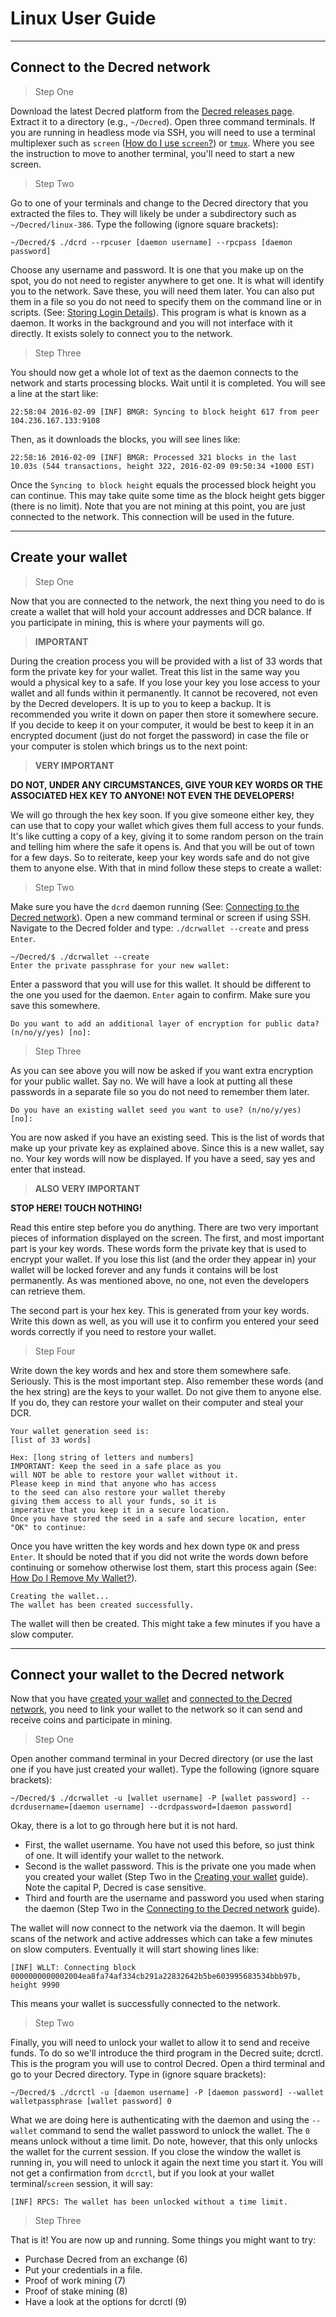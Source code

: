 # <i class="fa fa-linux"></i> **Linux User Guide**

---

## **<i class="fa fa-cloud"></i> Connect to the Decred network**

> Step One

Download the latest Decred platform from the
[Decred releases page](https://github.com/decred/decred-release/releases). Extract
it to a directory (e.g., `~/Decred`). Open three command terminals. If
you are running in headless mode via SSH, you will need to use a
terminal multiplexer such as `screen`
([How do I use `screen`?](http://www.howtogeek.com/howto/ubuntu/keep-your-ssh-session-running-when-you-disconnect/))
or [`tmux`](https://tmux.github.io/). Where you see the instruction to move to another terminal, you'll need to start a new screen.

> Step Two

Go to one of your terminals and change to the Decred directory that you extracted the files to. They will likely be under a subdirectory such as `~/Decred/linux-386`. Type the following (ignore square brackets):

```no-highlight
~/Decred/$ ./dcrd --rpcuser [daemon username] --rpcpass [daemon password]
```

Choose any username and password. It is one that you make up on the spot, you do not need to register anywhere to get one. It is what will identify you to the network. Save these, you will need them later. You can also put them in a file so you do not need to specify them on the command line or in scripts. (See: [Storing Login Details](../../advanced/storing-login-details.md)). This program is what is known as a daemon. It works in the background and you will not interface with it directly. It exists solely to connect you to the network.

> Step Three

You should now get a whole lot of text as the daemon connects to the network and starts processing blocks. Wait until it is completed. You will see a line at the start like:

```no-highlight
22:58:04 2016-02-09 [INF] BMGR: Syncing to block height 617 from peer 104.236.167.133:9108
```

Then, as it downloads the blocks, you will see lines like:

```no-highlight
22:58:16 2016-02-09 [INF] BMGR: Processed 321 blocks in the last 10.03s (544 transactions, height 322, 2016-02-09 09:50:34 +1000 EST)
```

Once the `Syncing to block height` equals the processed block height you can continue. This may take quite some time as the block height gets bigger (there is no limit). Note that you are not mining at this point, you are just connected to the network. This connection will be used in the future.

---

## **<i class="fa fa-plus-circle"></i> Create your wallet**

> Step One

Now that you are connected to the network, the next thing you need to do is create a wallet that will hold your account addresses and DCR balance. If you participate in mining, this is where your payments will go.

> **IMPORTANT**

During the creation process you will be provided with a list of 33 words that form the private key for your wallet. Treat this list in the same way you would a physical key to a safe. If you lose your key you lose access to your wallet and all funds within it permanently. It cannot be recovered, not even by the Decred developers. It is up to you to keep a backup. It is recommended you write it down on paper then store it somewhere secure. If you decide to keep it on your computer, it would be best to keep it in an encrypted document (just do not forget the password) in case the file or your computer is stolen which brings us to the next point:

> **VERY IMPORTANT**

**DO NOT, UNDER ANY CIRCUMSTANCES, GIVE YOUR KEY WORDS OR THE ASSOCIATED HEX KEY TO ANYONE! NOT EVEN THE DEVELOPERS!**

We will go through the hex key soon. If you give someone either key, they can use that to copy your wallet which gives them full access to your funds. It's like cutting a copy of a key, giving it to some random person on the train and telling him where the safe it opens is. And that you will be out of town for a few days. So to reiterate, keep your key words safe and do not give them to anyone else. With that in mind follow these steps to create a wallet:

> Step Two

Make sure you have the `dcrd` daemon running (See: [Connecting to the Decred network](#connecting-to-the-decred-network)). Open a new command terminal or screen if using SSH. Navigate to the Decred folder and type: `./dcrwallet --create` and press `Enter`.

```no-highlight
~/Decred/$ ./dcrwallet --create
Enter the private passphrase for your new wallet:
```

Enter a password that you will use for this wallet. It should be different to the one you used for the daemon. `Enter` again to confirm. Make sure you save this somewhere.

```no-highlight
Do you want to add an additional layer of encryption for public data? (n/no/y/yes) [no]:
```

> Step Three

As you can see above you will now be asked if you want extra encryption for your public wallet. Say no. We will have a look at putting all these passwords in a separate file so you do not need to remember them later.

```no-highlight
Do you have an existing wallet seed you want to use? (n/no/y/yes) [no]:
```

You are now asked if you have an existing seed. This is the list of words that make up your private key as explained above. Since this is a new wallet, say no. Your key words will now be displayed. If you have a seed, say yes and enter that instead.

> **ALSO VERY IMPORTANT**

**STOP HERE! TOUCH NOTHING!**

Read this entire step before you do anything. There are two very important pieces of information displayed on the screen. The first, and most important part is your key words. These words form the private key that is used to encrypt your wallet. If you lose this list (and the order they appear in) your wallet will be locked forever and any funds it contains will be lost permanently. As was mentioned above, no one, not even the developers can retrieve them.

The second part is your hex key. This is generated from your key words. Write this down as well, as you will use it to confirm you entered your seed words correctly if you need to restore your wallet.

> Step Four

Write down the key words and hex and store them somewhere safe. Seriously. This is the most important step. Also remember these words (and the hex string) are the keys to your wallet. Do not give them to anyone else. If you do, they can restore your wallet on their computer and steal your DCR.

```no-highlight
Your wallet generation seed is:
[list of 33 words]

Hex: [long string of letters and numbers]
IMPORTANT: Keep the seed in a safe place as you
will NOT be able to restore your wallet without it.
Please keep in mind that anyone who has access
to the seed can also restore your wallet thereby
giving them access to all your funds, so it is
imperative that you keep it in a secure location.
Once you have stored the seed in a safe and secure location, enter "OK" to continue:
```

Once you have written the key words and hex down type `OK` and press `Enter`. It should be noted that if you did not write the words down before continuing or somehow otherwise lost them, start this process again (See: [How Do I Remove My Wallet?](#)).

```no-highlight
Creating the wallet...
The wallet has been created successfully.
```

The wallet will then be created. This might take a few minutes if you have a slow computer.

---

## **<i class="fa fa-plug"></i> Connect your wallet to the Decred network**

Now that you have [created your wallet](#creating-your-wallet) and [connected to the Decred network](#connecting-to-the-decred-network), you need to link your wallet to the network so it can send and receive coins and participate in mining.

> Step One

Open another command terminal in your Decred directory (or use the last one if you have just created your wallet). Type the following (ignore square brackets):

```no-highlight
~/Decred/$ ./dcrwallet -u [wallet username] -P [wallet password] --dcrdusername=[daemon username] --dcrdpassword=[daemon password]
```

Okay, there is a lot to go through here but it is not hard.

* First, the wallet username. You have not used this before, so just think of one. It will identify your wallet to the network.
* Second is the wallet password. This is the private one you made when you created your wallet (Step Two in the [Creating your wallet](#creating-your-wallet) guide). Note the capital P, Decred is case sensitive.
* Third and fourth are the username and password you used when staring the daemon (Step Two in the [Connecting to the Decred network](#connecting-to-the-decred-network) guide).

The wallet will now connect to the network via the daemon. It will begin scans of the network and active addresses which can take a few minutes on slow computers. Eventually it will start showing lines like:

```no-highlight
[INF] WLLT: Connecting block 0000000000002004ea8fa74af334cb291a22832642b5be603995683534bbb97b, height 9990
```

This means your wallet is successfully connected to the network.

> Step Two

Finally, you will need to unlock your wallet to allow it to send and receive funds. To do so we'll introduce the third program in the Decred suite; dcrctl. This is the program you will use to control Decred. Open a third terminal and go to your Decred directory. Type in (ignore square brackets):

```no-highlight
~/Decred/$ ./dcrctl -u [daemon username] -P [daemon password] --wallet walletpassphrase [wallet password] 0
```

What we are doing here is authenticating with the daemon and using the `--wallet` command to send the wallet password to unlock the wallet. The `0` means unlock without a time limit. Do note, however, that this only unlocks the wallet for the current session. If you close the window the wallet is running in, you will need to unlock it again the next time you start it. You will not get a confirmation from `dcrctl`, but if you look at your wallet terminal/`screen` session, it will say:

```no-highlight
[INF] RPCS: The wallet has been unlocked without a time limit.
```

> Step Three

That is it! You are now up and running. Some things you might want to try:

* Purchase Decred from an exchange (6)
* Put your credentials in a file.
* Proof of work mining (7)
* Proof of stake mining (8)
* Have a look at the options for dcrctl (9)

